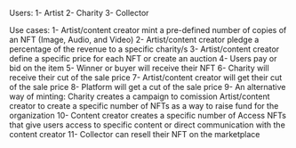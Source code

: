 Users:
1- Artist
2- Charity
3- Collector

Use cases:
1- Artist/content creator mint a pre-defined number of copies of an NFT (Image, Audio, and Video)
2- Artist/content creator pledge a percentage of the revenue to a specific charity/s
3- Artist/content creator define a specific price for each NFT or create an auction
4- Users pay or bid on the item
5- Winner or buyer will receive their NFT
6- Charity will receive their cut of the sale price 
7- Artist/content creator will get their cut of the sale price
8- Platform will get a cut of the sale price
9- An alternative way of minting: Charity creates a campaign to comission Artist/content creator to create a specific number of NFTs as a way to raise fund for the organization
10- Content creator creates a specific number of Access NFTs that give users access to specific content or direct communication with the content creator
11- Collector can resell their NFT on the marketplace

